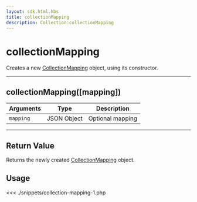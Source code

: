 ```yaml
---
layout: sdk.html.hbs
title: collectionMapping
description: Collection:collectionMapping
---
```


# collectionMapping

Creates a new [CollectionMapping](/sdk/php/3/classes/collection-mapping/) object, using its constructor.

---

## collectionMapping([mapping])

| Arguments | Type        | Description      |
| --------- | ----------- | ---------------- |
| `mapping` | JSON Object | Optional mapping |

---

## Return Value

Returns the newly created [CollectionMapping](/sdk/php/3/classes/collection-mapping/) object.

## Usage

<<< ./snippets/collection-mapping-1.php

